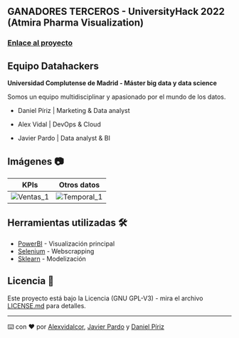 ## GANADORES TERCEROS - UniversityHack 2022 (Atmira Pharma Visualization)

### [Enlace al proyecto](#https://www.datahackers.com.es/)

## Equipo Datahackers

**Universidad Complutense de Madrid - Máster big data y data science**


Somos un equipo multidisciplinar y apasionado por el mundo de los datos.

* Daniel Píriz | Marketing & Data analyst

* Alex Vidal   | DevOps & Cloud

* Javier Pardo | Data analyst & BI


## Imágenes 📷

KPIs         |  Otros datos
:-------------------------:|:-------------------------:
![Ventas_1](https://github.com/Alexvidalcor/DatathonProject/blob/main/Inputs/UniversityHack%20-%20Web_V1.png?raw=true)  |  ![Temporal_1](https://github.com/Alexvidalcor/DatathonProject/blob/main/Inputs/UniversityHack-Web_V3.png?raw=true)

## Herramientas utilizadas 🛠️

* [PowerBI](https://powerbi.microsoft.com/en-us/) - Visualización principal
* [Selenium](https://www.selenium.dev/) - Webscrapping
* [Sklearn](https://scikit-learn.org/stable/index.html) - Modelización


## Licencia 📄

Este proyecto está bajo la Licencia (GNU GPL-V3) - mira el archivo [LICENSE.md](LICENSE.md) para detalles.


---
⌨️ con ❤️ por [Alexvidalcor](https://github.com/Alexvidalcor), [Javier Pardo](https://github.com/Jpardo07) y [Daniel Píriz](https://github.com/dpirizf)






